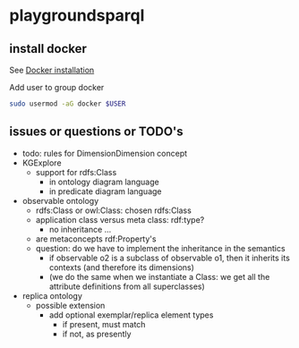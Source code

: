 # playgroundsparql

## install docker

See [Docker installation](https://docs.docker.com/engine/install/ubuntu/#install-using-the-repository)

Add user to group docker

``` bash
sudo usermod -aG docker $USER
```
## issues or questions or TODO's

- todo: rules for DimensionDimension concept
- KGExplore
  - support for rdfs:Class
    - in ontology diagram language
    - in predicate diagram language
- observable ontology
  - rdfs:Class or owl:Class: chosen rdfs:Class
  - application class versus meta class: rdf:type?
    - no inheritance ...
  - are metaconcepts rdf:Property's  
  - question: do we have to implement the inheritance in the semantics
    - if observable o2 is a subclass of observable o1, then it inherits its contexts (and therefore its dimensions)
    - (we do the same when we instantiate a Class: we get all the attribute definitions from all superclasses)
- replica ontology
  - possible extension
    - add optional exemplar/replica element types
      - if present, must match
      - if not, as presently
